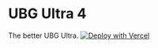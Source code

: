 # UBG Ultra 4
The better UBG Ultra.
[![Deploy with Vercel](https://binbashbanana.github.io/deploy-buttons/buttons/remade/vercel.svg)](https://vercel.com/new/clone?repositoryurl=https://github.com/ubgultra/ubgultra-site)
